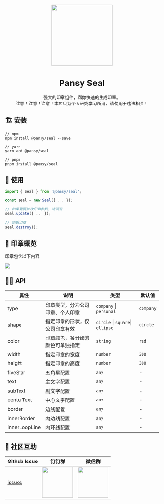 <p align="center">
  <a href="https://ant.design">
    <img width="200" src="https://cdn.jsdelivr.net/gh/wangxingkang/pictures@latest/imgs/seal.svg">
  </a>
</p>

<h1 align="center">Pansy Seal</h1>

<div align="center">
  强大的印章组件，帮你快速的生成印章。
</div>

<div align="center">
  注意！注意！注意！本库只为个人研究学习所用，请勿用于违法相关！
</div>

## 🏗 安装

```
// npm
npm install @pansy/seal --save

// yarn
yarn add @pansy/seal

// pnpm
pnpm install @pansy/seal
```

## 🔨 使用
```ts
import { Seal } from '@pansy/seal';

const seal = new Seal({ ... });

// 如果需要修改印章参数，请调用
seal.update({ ... });

// 销毁印章
seal.destroy();
```

## 📸 印章概览

印章包含以下内容

<img src="https://cdn.jsdelivr.net/gh/wangxingkang/pictures@latest/imgs/seal.png">

## 🧑‍💻 API

|属性|说明|类型|默认值|
|---|---|---|---|
| type | 印章类型，分为公司印章、个人印章 | `company` \| `personal` |`company`|
| shape | 指定印章的形状，仅公司印章有效 | `circle` \| `square`\| `ellipse` | `circle` |
| color | 印章颜色，各分部的颜色可单独指定 | `string` | `red` |
| width | 指定印章的宽度 | `number` | `300` |
| height | 指定印章的高度 | `number` | `300` |
| fiveStar | 五角星配置 | `any` | - |
| text | 主文字配置 | `any` |-|
| subText | 副文字配置 | `any` | - |
| centerText | 中心文字配置 | `any` | - |
| border | 边线配置 | `any` | - |
| innerBorder | 内边线配置 | `any` | - |
| innerLoopLine | 内环线配置 | `any` | - |

## 🌟 社区互助

| Github Issue                                                 | 钉钉群                                                                                     | 微信群                                                                                   |
| ------------------------------------------------------------ | ------------------------------------------------------------------------------------------ | ---------------------------------------------------------------------------------------- |
| [issues](https://github.com/pansyjs/watermark/issues) | <img src="https://github.com/alitajs/alita/blob/master/public/dingding.png" width="100" /> | <img src="https://github.com/alitajs/alita/blob/master/public/wechat.png" width="100" /> |

